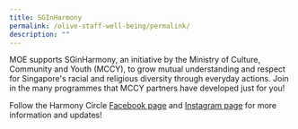 ```yaml
---
title: SGInHarmony
permalink: /olive-staff-well-being/permalink/
description: ""
---
```

MOE supports SGinHarmony, an initiative by the Ministry of Culture, Community and Youth (MCCY), to grow mutual understanding and respect for Singapore's racial and religious diversity through everyday actions. Join in the many programmes that MCCY partners have developed just for you!

Follow the Harmony Circle [Facebook page](https://www.facebook.com/HarmonyCircleSG) and [Instagram page](https://www.instagram.com/harmonycirclesg) for more information and updates!
